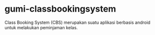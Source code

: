 # gumi-classbookingsystem

Class Booking System (CBS)
merupakan suatu aplikasi berbasis android untuk melakukan peminjaman kelas.
